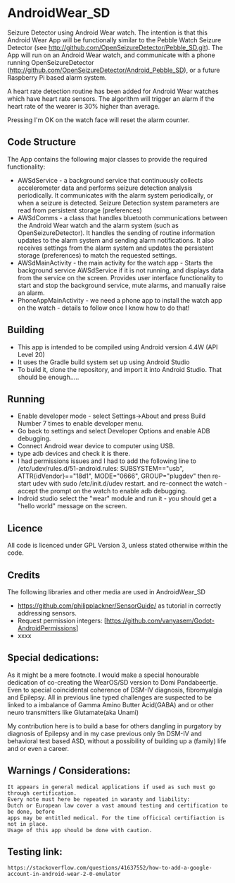 # AndroidWear_SD
Seizure Detector using Android Wear watch.
The intention is that this Android Wear App will be functionally similar to the Pebble Watch Seizure Detector (see http://github.com/OpenSeizureDetector/Pebble_SD.git).
The App will run on an Android Wear watch, and communicate with a phone running OpenSeizureDetector (http://github.com/OpenSeizureDetector/Android_Pebble_SD), or a future Raspberry Pi based alarm system.

A heart rate detection routine has been added for Android Wear watches which have heart rate sensors.  The algorithm will trigger an alarm if the heart rate of the wearer is 30% higher than average.

Pressing I'm OK on the watch face will reset the alarm counter.

## Code Structure
The App contains the following major classes to provide the required functionality:
* AWSdService - a background service that continuously collects accelerometer data and performs seizure detection analysis periodically.   It communicates with the alarm system periodically, or when a seizure is detected.    Seizure Detection system parameters are read from persistent storage (preferences)
* AWSdComms - a class that handles bluetooth communications between the Android Wear watch and the alarm system (such as OpenSeizureDetector).   It handles the sending of routine information updates to the alarm system and sending alarm notifications.  It also receives settings from the alarm system and updates the persistent storage (preferences) to match the requested settings.
* AWSdMainActivity - the main activity for the watch app - Starts the background service AWSdService if it is not running, and displays data from the service on the screen.   Provides user interface functionality to start and stop the background service, mute alarms, and manually raise an alarm.
* PhoneAppMainActivity - we need a phone app to install the watch app on the watch - details to follow once I know how to do that!

## Building
* This app is intended to be compiled using Android version 4.4W (API Level 20)
* It uses the Gradle build system set up using Android Studio
* To build it, clone the repository, and import it into Android Studio.  That should be enough.....

## Running
* Enable developer mode - select Settings->About and press Build Number 7 times to enable developer menu.
* Go back to settings and select Developer Options and enable ADB debugging.
* Connect Android wear device to computer using USB.
* type adb devices and check it is there.
* I had permissions issues and I had to add the following line to /etc/udev/rules.d/51-android.rules:
  SUBSYSTEM=="usb", ATTR{idVendor}=="18d1", MODE="0666", GROUP="plugdev"
  then re-start udev with sudo /etc/init.d/udev restart.
  and re-connect the watch - accept the prompt on the watch to enable adb debugging.
* Indroid studio select the "wear" module and run it - you should get a "hello world" message on the screen.


## Licence
All code is licenced under GPL Version 3, unless stated otherwise within the code.

## Credits
The following libraries and other media are used in AndroidWear_SD
* https://github.com/philipplackner/SensorGuide/
  as tutorial in correctly addressing sensors.
* Request permission integers: [https://github.com/vanyasem/Godot-AndroidPermissions]
* xxxx

## Special dedications:
   As it might be a mere footnote. I would make a special honourable dedication 
   of co-creating the WearOS/SD version to Domi Pandabeertje.
   Even to special coincidental coherence of DSM-IV diagnosis, fibromyalgia and Epilepsy.
   All in previous line typed challenges are suspected to be linked to a imbalance of
   Gamma Amino Butter Acid(GABA) and or other neuro transmitters like Glutamate(aka Unami)
  
   My contribution here is to build a base for others dangling in purgatory by
   diagnosis of Epilepsy and in my case previous only 9n DSM-IV and behavioral test based ASD, 
   without a possibility of building up a (family) life and or even a career.
   
## Warnings / Considerations:
    It appears in general medical applications if used as such must go through certification.
    Every note must here be repeated in waranty and liability:
    Dutch or European law cover a vast amound testing and certification to be done, before
    apps may be entitled medical. For the time officical certifiaction is not in place. 
    Usage of this app should be done with caution.

## Testing link:

    https://stackoverflow.com/questions/41637552/how-to-add-a-google-account-in-android-wear-2-0-emulator